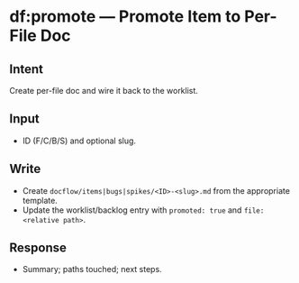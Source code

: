 # df:promote — Promote Item to Per-File Doc

## Intent
Create per-file doc and wire it back to the worklist.

## Input
- ID (F/C/B/S) and optional slug.

## Write
- Create `docflow/items|bugs|spikes/<ID>-<slug>.md` from the appropriate template.
- Update the worklist/backlog entry with `promoted: true` and `file: <relative path>`.

## Response
- Summary; paths touched; next steps.